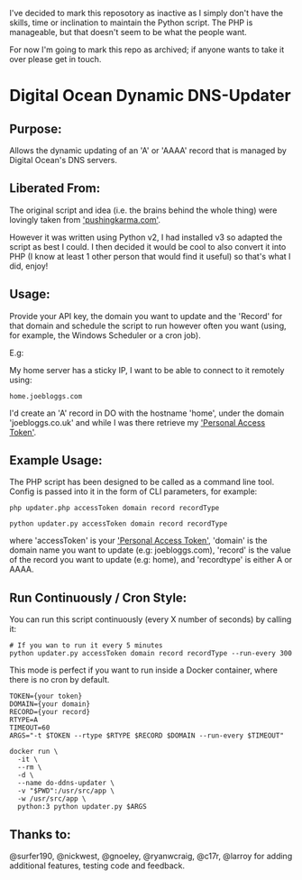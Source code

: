 I've decided to mark this reposotory as inactive as I simply don't have the skills, time or inclination to maintain the Python script. The PHP is manageable, but that doesn't seem to be what the people want.

For now I'm going to mark this repo as archived; if anyone wants to take it over please get in touch.


Digital Ocean Dynamic DNS-Updater
=================================

Purpose:
--------
Allows the dynamic updating of an 'A' or 'AAAA' record that is managed by Digital Ocean's DNS servers.


Liberated From:
---------------
The original script and idea (i.e. the brains behind the whole thing) were lovingly taken from ['pushingkarma.com'](http://pushingkarma.com/notebook/dynamic-dns-your-home-pc-using-digitaloceans-api/).

However it was written using Python v2, I had installed v3 so adapted the script as best I could. I then decided it would be cool to also convert it into PHP (I know at least 1 other person that would find it useful) so that's what I did, enjoy!


Usage:
------
Provide your API key, the domain you want to update and the 'Record' for that domain and schedule the script to run however
often you want (using, for example, the Windows Scheduler or a cron job).

E.g:

My home server has a sticky IP, I want to be able to connect to it remotely using:

    home.joebloggs.com

I'd create an 'A' record in DO with the hostname 'home', under the domain 'joebloggs.co.uk' and while I was there
retrieve my ['Personal Access Token'](https://cloud.digitalocean.com/settings/applications).


Example Usage:
--------------
The PHP script has been designed to be called as a command line tool. Config is passed into it in the form of CLI parameters, for example:

    php updater.php accessToken domain record recordType

    python updater.py accessToken domain record recordType

where 'accessToken' is your ['Personal Access Token'](https://cloud.digitalocean.com/settings/applications), 'domain' is the domain name you want to update
(e.g: joebloggs.com), 'record' is the value of the record you want to update (e.g: home), and 'recordtype' is either A or AAAA.


Run Continuously / Cron Style:
-----------------------------

You can run this script continuously (every X number of seconds) by calling it:

    # If you wan to run it every 5 minutes
    python updater.py accessToken domain record recordType --run-every 300

This mode is perfect if you want to run inside a Docker container, where there is no cron by default.

    TOKEN={your token}
    DOMAIN={your domain}
    RECORD={your record}
    RTYPE=A
    TIMEOUT=60
    ARGS="-t $TOKEN --rtype $RTYPE $RECORD $DOMAIN --run-every $TIMEOUT"

    docker run \
      -it \
      --rm \
      -d \
      --name do-ddns-updater \
      -v "$PWD":/usr/src/app \
      -w /usr/src/app \
      python:3 python updater.py $ARGS


Thanks to:
----------
@surfer190, @nickwest, @gnoeley, @ryanwcraig, @c17r, @larroy for adding additional features, testing code and feedback.

